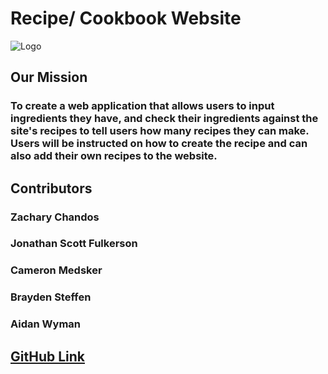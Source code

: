 # Recipe/ Cookbook Website

![Logo](https://st2.depositphotos.com/1177973/8193/i/950/depositphotos_81935296-stock-photo-open-recipe-book.jpgimage_url)

## Our Mission
### To create a web application that allows users to input ingredients they have, and check their ingredients against the site's recipes to tell users how many recipes they can make. Users will be instructed on how to create the recipe and can also add their own recipes to the website.

## Contributors

### Zachary Chandos
### Jonathan Scott Fulkerson
### Cameron Medsker
### Brayden Steffen
### Aidan Wyman


## [GitHub Link](https://github.com/RecipeWebsiteSDEV/RecipeWebsite)